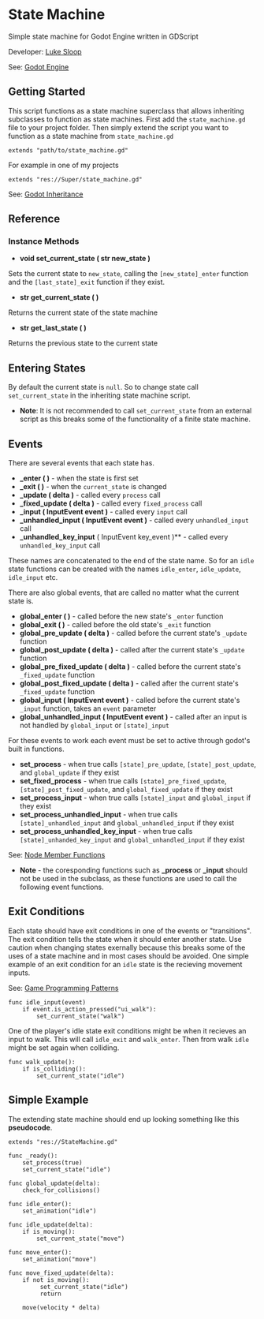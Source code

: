 # State Machine
Simple state machine for Godot Engine written in GDScript

Developer: [Luke Sloop](https://github.com/LightBoat9)

See: [Godot Engine](https://godotengine.org/) 

## Getting Started
This script functions as a state machine superclass that allows inheriting subclasses to function as state machines. First add the `state_machine.gd` file to your project folder. Then simply extend the script you want to function as a state machine from `state_machine.gd`

```
extends "path/to/state_machine.gd"
```
For example in one of my projects
```
extends "res://Super/state_machine.gd"
```
See: [Godot Inheritance](https://godot.readthedocs.io/en/stable/learning/scripting/gdscript/gdscript_basics.html#inheritance)

## Reference
### **Instance Methods**

- **void set_current_state ( str new_state )**

Sets the current state to `new_state`, calling the `[new_state]_enter` function and the `[last_state]_exit` function if they exist.

- **str get_current_state ( )**

Returns the current state of the state machine

- **str get_last_state ( )**

Returns the previous state to the current state

## Entering States
By default the current state is `null`. So to change state call `set_current_state` in the inheriting state machine script. 

- **Note**: It is not recommended to call `set_current_state` from an external script as this breaks some of the functionality of a finite state machine.

## Events
There are several events that each state has.
- **_enter ( )** - when the state is first set
- **_exit ( )** - when the `current_state` is changed
- **_update ( delta )** - called every `process` call
- **_fixed_update ( delta )** - called every `fixed_process` call
- **_input ( InputEvent event )** - called every `input` call
- **_unhandled_input ( InputEvent event )** - called every `unhandled_input` call
- **_unhandled_key_input** ( InputEvent key_event )** - called every `unhandled_key_input` call

These names are concatenated to the end of the state name. So for an `idle` state functions can be created with the names `idle_enter`, `idle_update`, `idle_input` etc.

There are also global events, that are called no matter what the current state is.
- **global_enter ( )** - called before the new state's `_enter` function
- **global_exit ( )** - called before the old state's `_exit` function
- **global_pre_update ( delta )** - called before the current state's `_update` function
- **global_post_update ( delta )** - called after the current state's `_update` function
- **global_pre_fixed_update ( delta )** - called before the current state's `_fixed_update` function
- **global_post_fixed_update ( delta )** - called after the current state's `_fixed_update` function
- **global_input ( InputEvent event )** - called before the current state's `_input` function, takes an `event` parameter
- **global_unhandled_input ( InputEvent event )** - called after an input is not handled by `global_input` or `[state]_input`

For these events to work each event must be set to active through godot's built in functions. 
- **set_process** - when true calls `[state]_pre_update`, `[state]_post_update`, and `global_update` if they exist
- **set_fixed_process** - when true calls `[state]_pre_fixed_update`, `[state]_post_fixed_update`, and `global_fixed_update` if they exist
- **set_process_input** - when true calls `[state]_input` and `global_input` if they exist
- **set_process_unhandled_input** - when true calls `[state]_unhandled_input` and `global_unhandled_input` if they exist
- **set_process_unhandled_key_input** - when true calls `[state]_unhanded_key_input` and `global_unhandled_input` if they exist

See: [Node Member Functions](https://godot.readthedocs.io/en/stable/classes/class_node.html#member-functions)

- **Note** - the coresponding functions such as **_process** or **_input** should not be used in the subclass, as these functions are used to call the following event functions. 

## Exit Conditions
Each state should have exit conditions in one of the events or "transitions". The exit condition tells the state when it should enter another state. Use caution when changing states exernally because this breaks some of the uses of a state machine and in most cases should be avoided. One simple example of an exit condition for an `idle` state is the recieving movement inputs.

See: [Game Programming Patterns](http://gameprogrammingpatterns.com/state.html#finite-state-machines-to-the-rescue)

```
func idle_input(event)
    if event.is_action_pressed("ui_walk"):
        set_current_state("walk")
```
One of the player's idle state exit conditions might be when it recieves an input to walk. This will call `idle_exit` and `walk_enter`. Then from walk `idle` might be set again when colliding.
```
func walk_update():
    if is_colliding():
        set_current_state("idle")
```

## Simple Example
The extending state machine should end up looking something like this **pseudocode**.
```
extends "res://StateMachine.gd"

func _ready():
    set_process(true)
    set_current_state("idle")
    
func global_update(delta):
    check_for_collisions()    

func idle_enter():
    set_animation("idle")
    
func idle_update(delta):
    if is_moving():
        set_current_state("move")
        
func move_enter():
    set_animation("move")
    
func move_fixed_update(delta):
    if not is_moving():
         set_current_state("idle")
         return
        
    move(velocity * delta)
```
